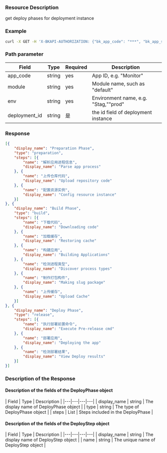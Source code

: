 ### Resource Description
get deploy phases for deployment instance

### Example
```bash
curl -X GET -H 'X-BKAPI-AUTHORIZATION: {"bk_app_code": "***", "bk_app_secret": "***", "access_token": "***"}' http://bkapi.example.com/api/bkpaas3/prod/bkapps/applications/{app_code}/modules/{module}/envs/{env}/get_deploy_phases/{deployment_id}/
```

### Path parameter

|   Field   | Type | Required |     Description     |
| ------------ | ------------ | ------ | ---------------- |
| app_code   |  string |yes| App ID, e.g. "Monitor" |
| module   |  string | yes      | Module name, such as "default"|
| env   |  string | yes      | Environment name, e.g. "Stag,""prod"|
|   deployment_id | string |  是 | the id field of deployment instance |


### Response
```json
[{
	"display_name": "Preparation Phase",
	"type": "preparation",
	"steps": [{
		"name": "解析应用进程信息",
		"display_name": "Parse app process"
	}, {
		"name": "上传仓库代码",
		"display_name": "Upload repository code"
	}, {
		"name": "配置资源实例",
		"display_name": "Config resource instance"
	}]
}, {
	"display_name": "Build Phase",
	"type": "build",
	"steps": [{
		"name": "下载代码",
		"display_name": "Downloading code"
	}, {
		"name": "加载缓存",
		"display_name": "Restoring cache"
	}, {
		"name": "构建应用",
		"display_name": "Building Applications"
	}, {
		"name": "检测进程类型",
		"display_name": "Discover process types"
	}, {
		"name": "制作打包构件",
		"display_name": "Making slug package"
	}, {
		"name": "上传缓存",
		"display_name": "Upload Cache"
	}]
}, {
	"display_name": "Deploy Phase",
	"type": "release",
	"steps": [{
		"name": "执行部署前置命令",
		"display_name": "Execute Pre-release cmd"
	}, {
		"name": "部署应用",
		"display_name": "Deploying the app"
	}, {
		"name": "检测部署结果",
		"display_name": "View Deploy results"
	}]
}]
```

### Description of the Response

#### Description of the fields of the DeployPhase object
|   Field   |    Type  |    Description     |
|---|---|---|---|
| display_name | string | The display name of DeployPhase object |
| type | string | The type of DeployPhase object |
| steps | List | Steps included in the DeployPhase |


#### Description of the fields of the DeployStep object
|   Field   |    Type  |    Description     |
|---|---|---|---|
| display_name | string | The display name of DeployStep object |
| name | string | The unique name of DeployStep object |
